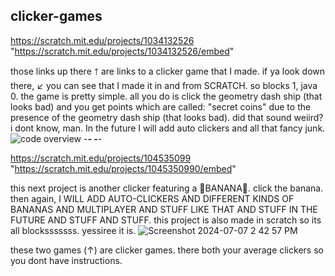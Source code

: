 ## clicker-games

https://scratch.mit.edu/projects/1034132526
"https://scratch.mit.edu/projects/1034132526/embed"

 those links up there 🡑  are links to a clicker game that I made.
 if ya look down there, ↙ you can see that I made it in and from SCRATCH.
 so blocks 1, java 0.
 the game is pretty simple.
 all you do is click the geometry dash ship (that looks bad) and you get points which are called:
 "secret coins" due to the presence of the geometry dash ship (that looks bad).
 did that sound weiird? i dont know, man.
 In the future I will add auto clickers and all that fancy junk. 
 ![code overview](https://github.com/isawesom3/clicker-games/assets/173570795/9539b614-dfd8-4628-ad19-0108ff9b2c04)
 -_______________________________________________________________________________________________________________________-
 -_______________________________________________________________________________________________________________________-
 
https://scratch.mit.edu/projects/104535099
"https://scratch.mit.edu/projects/1045350990/embed"

this next project is another clicker featuring a 🐒BANANA🍌.
click the banana.
then again,
I WILL ADD AUTO-CLICKERS AND DIFFERENT KINDS OF BANANAS AND MULTIPLAYER AND STUFF LIKE THAT AND STUFF IN THE FUTURE AND STUFF AND STUFF.
this project is also made in scratch
so its all blocksssssss. yessiree it is.
![Screenshot 2024-07-07 2 42 57 PM](https://github.com/isawesom3/clicker-games/assets/173570795/d34dd738-d480-4f90-838d-fa79a04a1d4e)







these two games (↑) are clicker games. there both your average clickers so you dont have instructions.
